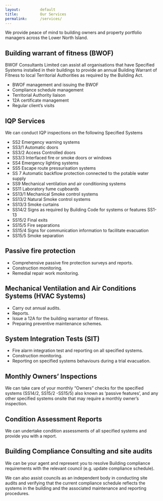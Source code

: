 ```yaml
---
layout:         default
title:          Our Services
permalink:      /services/
---
```


We provide peace of mind to building owners and property portfolio managers across the Lower North Island.

## Building warrant of fitness (BWOF)
BWOF Consultants Limited can assist all organisations that have Specified Systems installed in their buildings to provide an annual Building Warrant of Fitness to local Territorial Authorities as required by the Building Act.

-	BWOF management and issuing the BWOF
-	Compliance schedule management
-	Territorial Authority liaison
-	12A certificate management 
-	Regular client’s visits 

## IQP Services
We can conduct IQP inspections on the following Specified Systems

- SS2   	Emergency warning systems 
- SS3/1	Automatic doors
- SS3/2	Access Controlled doors
- SS3/3	Interfaced fire or smoke doors or windows 
- SS4	Emergency lighting systems
- SS5	Escape route pressurisation systems
- SS 7	Automatic backflow protection connected to the potable water supply
- SS9	Mechanical ventilation and air conditioning systems
- SS11	Laboratory fume cupboards
- SS13/1	Mechanical Smoke control systems
- SS13/2	Natural Smoke control systems
- SS13/3	Smoke curtains
- SS14/2	Signs as required by Building Code for systems or features SS1-13
- SS15/2	Final exits
- SS15/5	Fire separations
- SS15/4	Signs for communication information to facilitate evacuation
- SS15/5	Smoke separation

## Passive fire protection 
-	Comprehensive passive fire protection surveys and reports.
-	Construction monitoring.
-	Remedial repair work monitoring.

## Mechanical Ventilation and Air Conditions Systems (HVAC Systems)
-	Carry out annual audits.
-	Reports.
-	Issue a 12A for the building warrantor of fitness.
-	Preparing preventive maintenance schemes.
 
## System Integration Tests (SIT)
-	Fire alarm integration test and reporting on all specified systems.
-	Construction monitoring.
-	Reporting on specified systems behaviours during a trial evacuation.

## Monthly Owners’ Inspections
We can take care of your monthly “Owners” checks for the specified systems (SS14/2, SS15/2 -SS15/5) also known as ‘passive features’, and any other specified systems onsite that may require a monthly owner’s inspection.

## Condition Assessment Reports 
We can undertake condition assessments of all specified systems and provide you with a report.

## Building Compliance Consulting and site audits 
We can be your agent and represent you to resolve Building compliance requirements with the relevant council (e.g. update compliance schedule).

We can also assist councils as an independent body in conducting site audits and verifying that the current compliance schedule reflects the systems in the building and the associated maintenance and reporting procedures.
